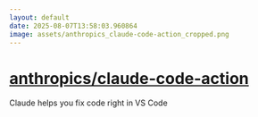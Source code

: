 ```yaml
---
layout: default
date: 2025-08-07T13:58:03.960864
image: assets/anthropics_claude-code-action_cropped.png
---
```


# [anthropics/claude-code-action](https://github.com/anthropics/claude-code-action)

Claude helps you fix code right in VS Code
